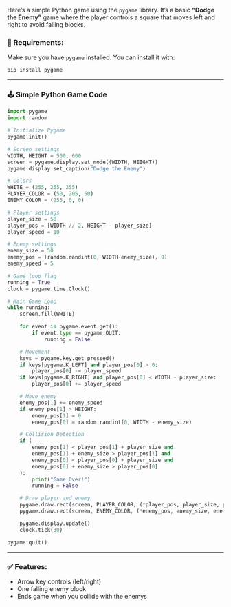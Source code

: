 Here’s a simple Python game using the `pygame` library. It’s a basic **“Dodge the Enemy”** game where the player controls a square that moves left and right to avoid falling blocks.

### 🔹 Requirements:

Make sure you have `pygame` installed. You can install it with:

```bash
pip install pygame
```

---

### 🕹️ Simple Python Game Code

```python
import pygame
import random

# Initialize Pygame
pygame.init()

# Screen settings
WIDTH, HEIGHT = 500, 600
screen = pygame.display.set_mode((WIDTH, HEIGHT))
pygame.display.set_caption("Dodge the Enemy")

# Colors
WHITE = (255, 255, 255)
PLAYER_COLOR = (50, 205, 50)
ENEMY_COLOR = (255, 0, 0)

# Player settings
player_size = 50
player_pos = [WIDTH // 2, HEIGHT - player_size]
player_speed = 10

# Enemy settings
enemy_size = 50
enemy_pos = [random.randint(0, WIDTH-enemy_size), 0]
enemy_speed = 5

# Game loop flag
running = True
clock = pygame.time.Clock()

# Main Game Loop
while running:
    screen.fill(WHITE)

    for event in pygame.event.get():
        if event.type == pygame.QUIT:
            running = False

    # Movement
    keys = pygame.key.get_pressed()
    if keys[pygame.K_LEFT] and player_pos[0] > 0:
        player_pos[0] -= player_speed
    if keys[pygame.K_RIGHT] and player_pos[0] < WIDTH - player_size:
        player_pos[0] += player_speed

    # Move enemy
    enemy_pos[1] += enemy_speed
    if enemy_pos[1] > HEIGHT:
        enemy_pos[1] = 0
        enemy_pos[0] = random.randint(0, WIDTH - enemy_size)

    # Collision Detection
    if (
        enemy_pos[1] < player_pos[1] + player_size and
        enemy_pos[1] + enemy_size > player_pos[1] and
        enemy_pos[0] < player_pos[0] + player_size and
        enemy_pos[0] + enemy_size > player_pos[0]
    ):
        print("Game Over!")
        running = False

    # Draw player and enemy
    pygame.draw.rect(screen, PLAYER_COLOR, (*player_pos, player_size, player_size))
    pygame.draw.rect(screen, ENEMY_COLOR, (*enemy_pos, enemy_size, enemy_size))

    pygame.display.update()
    clock.tick(30)

pygame.quit()
```

---

### ✅ Features:

* Arrow key controls (left/right)
* One falling enemy block
* Ends game when you collide with the enemys
